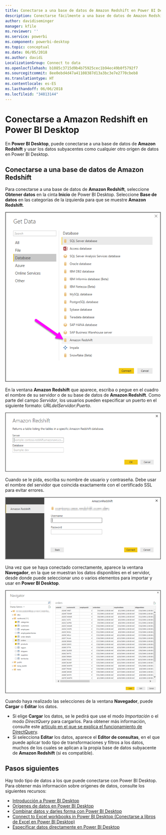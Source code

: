 ```yaml
---
title: Conectarse a una base de datos de Amazon Redshift en Power BI Desktop
description: Conectarse fácilmente a una base de datos de Amazon Redshift y usarla en Power BI Desktop
author: davidiseminger
manager: kfile
ms.reviewer: ''
ms.service: powerbi
ms.component: powerbi-desktop
ms.topic: conceptual
ms.date: 06/05/2018
ms.author: davidi
LocalizationGroup: Connect to data
ms.openlocfilehash: b1085c3715d9b4b75925cec1b94ec49b0f5792f7
ms.sourcegitcommit: 8ee0ebd4d47a41108387d13a3bc3e7e2770cbeb8
ms.translationtype: HT
ms.contentlocale: es-ES
ms.lasthandoff: 06/06/2018
ms.locfileid: "34813144"
---
```

# <a name="connect-to-amazon-redshift-in-power-bi-desktop"></a>Conectarse a Amazon Redshift en Power BI Desktop
En **Power BI Desktop**, puede conectarse a una base de datos de **Amazon Redshift** y usar los datos subyacentes como cualquier otro origen de datos en Power BI Desktop.

## <a name="connect-to-an-amazon-redshift-database"></a>Conectarse a una base de datos de Amazon Redshift
Para conectarse a una base de datos de **Amazon Redshift**, seleccione **Obtener datos** en la cinta **Inicio** de Power BI Desktop. Seleccione **Base de datos** en las categorías de la izquierda para que se muestre **Amazon Redshift**.

![](media/desktop-connect-redshift/connect_redshift_3.png)

En la ventana **Amazon Redshift** que aparece, escriba o pegue en el cuadro el nombre de su servidor o de su base de datos de **Amazon Redshift**. Como parte del campo *Servidor*, los usuarios pueden especificar un puerto en el siguiente formato: *URLdelServidor:Puerto*.

![](media/desktop-connect-redshift/connect_redshift_4.png)

Cuando se le pida, escriba su nombre de usuario y contraseña. Debe usar el nombre del servidor que coincida exactamente con el certificado SSL para evitar errores. 

![](media/desktop-connect-redshift/connect_redshift_5.png)

Una vez que se haya conectado correctamente, aparece la ventana **Navegador**, en la que se muestran los datos disponibles en el servidor, desde donde puede seleccionar uno o varios elementos para importar y usar en **Power BI Desktop**.

![](media/desktop-connect-redshift/connect_redshift_6.png)

Cuando haya realizado las selecciones de la ventana **Navegador**, puede **Cargar** o **Editar** los datos.

* Si elige **Cargar** los datos, se le pedirá que use el modo *Importación* o el modo *DirectQuery* para cargarlos. Para obtener más información, consulte este [artículo en el que se explica el funcionamiento de DirectQuery](desktop-use-directquery.md).
* Si selecciona **Editar** los datos, aparece el **Editor de consultas**, en el que puede aplicar todo tipo de transformaciones y filtros a los datos, muchos de los cuales se aplican a la propia base de datos subyacente de **Amazon Redshift** (si es compatible).

## <a name="next-steps"></a>Pasos siguientes
Hay todo tipo de datos a los que puede conectarse con Power BI Desktop. Para obtener más información sobre orígenes de datos, consulte los siguientes recursos:

* [Introducción a Power BI Desktop](desktop-getting-started.md)
* [Orígenes de datos en Power BI Desktop](desktop-data-sources.md)
* [Combinar datos y darles forma con Power BI Desktop](desktop-shape-and-combine-data.md)
* [Connect to Excel workbooks in Power BI Desktop (Conectarse a libros de Excel en Power BI Desktop)](desktop-connect-excel.md)   
* [Especificar datos directamente en Power BI Desktop](desktop-enter-data-directly-into-desktop.md)   

